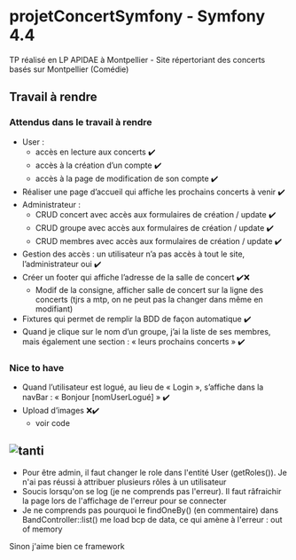 # projetConcertSymfony - Symfony 4.4

TP réalisé en LP APIDAE à Montpellier - Site répertoriant des concerts basés sur Montpellier (Comédie)

## Travail à rendre
### Attendus dans le travail à rendre 
- User :
    - accès en lecture aux concerts ✔️
    - accès à la création d’un compte ✔️
    - accès à la page de modification de son compte ✔️
- Réaliser une page d’accueil qui affiche les prochains concerts à venir ✔️
- Administrateur :
    - CRUD concert avec accès aux formulaires de création / update ✔️
    - CRUD groupe avec accès aux formulaires de création / update ✔️
    - CRUD membres avec accès aux formulaires de création / update ✔️
- Gestion des accès : un utilisateur n’a pas accès à tout le site, l’administrateur oui ✔️
- Créer un footer qui affiche l’adresse de la salle de concert ✔️❌
    - Modif de la consigne, afficher salle de concert sur la ligne des concerts (tjrs a mtp, on ne peut pas la changer dans même en modifiant)
- Fixtures qui permet de remplir la BDD de façon automatique ✔️
- Quand je clique sur le nom d’un groupe, j’ai la liste de ses membres, mais également une section : « leurs prochains concerts » ✔️


### Nice to have
- Quand l’utilisateur est logué, au lieu de « Login », s’affiche dans la navBar : « Bonjour [nomUserLogué] » ✔️
- Upload d’images ❌✔️
    - voir code

## ![tanti](https://user-images.githubusercontent.com/55393279/103274457-00277100-49c2-11eb-9dcb-6eda3c42e831.jpg)
- Pour être admin, il faut changer le role dans l'entité User (getRoles()). Je n'ai pas réussi à attribuer plusieurs rôles à un utilisateur
- Soucis lorsqu'on se log (je ne comprends pas l'erreur). Il faut râfraichir la page lors de l'affichage de l'erreur pour se connecter
- Je ne comprends pas pourquoi le findOneBy() (en commentaire) dans BandController::list() me load bcp de data, ce qui amène à l'erreur : out of memory

Sinon j'aime bien ce framework 
